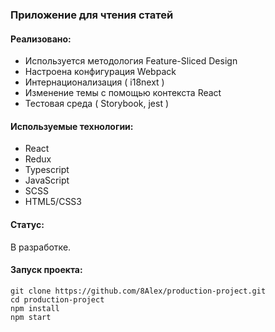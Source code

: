 ### Приложение для чтения статей

#### Реализовано:

- Используется методология Feature-Sliced Design
- Настроена конфигурация Webpack
- Интернационализация ( i18next )
- Изменение темы с помощью контекста React
- Тестовая среда ( Storybook, jest )
  
#### Используемые технологии:

- React
- Redux
- Typescript
- JavaScript
- SCSS
- HTML5/CSS3

#### Статус:

В разработке. 

#### Запуск проекта:

```
git clone https://github.com/8Alex/production-project.git
cd production-project
npm install  
npm start
```
